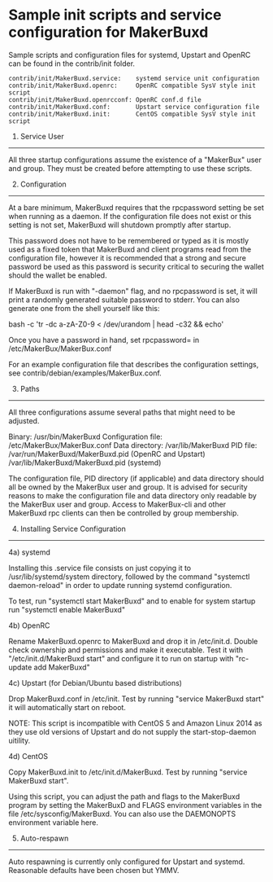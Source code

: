 Sample init scripts and service configuration for MakerBuxd
==========================================================

Sample scripts and configuration files for systemd, Upstart and OpenRC
can be found in the contrib/init folder.

    contrib/init/MakerBuxd.service:    systemd service unit configuration
    contrib/init/MakerBuxd.openrc:     OpenRC compatible SysV style init script
    contrib/init/MakerBuxd.openrcconf: OpenRC conf.d file
    contrib/init/MakerBuxd.conf:       Upstart service configuration file
    contrib/init/MakerBuxd.init:       CentOS compatible SysV style init script

1. Service User
---------------------------------

All three startup configurations assume the existence of a "MakerBux" user
and group.  They must be created before attempting to use these scripts.

2. Configuration
---------------------------------

At a bare minimum, MakerBuxd requires that the rpcpassword setting be set
when running as a daemon.  If the configuration file does not exist or this
setting is not set, MakerBuxd will shutdown promptly after startup.

This password does not have to be remembered or typed as it is mostly used
as a fixed token that MakerBuxd and client programs read from the configuration
file, however it is recommended that a strong and secure password be used
as this password is security critical to securing the wallet should the
wallet be enabled.

If MakerBuxd is run with "-daemon" flag, and no rpcpassword is set, it will
print a randomly generated suitable password to stderr.  You can also
generate one from the shell yourself like this:

bash -c 'tr -dc a-zA-Z0-9 < /dev/urandom | head -c32 && echo'

Once you have a password in hand, set rpcpassword= in /etc/MakerBux/MakerBux.conf

For an example configuration file that describes the configuration settings,
see contrib/debian/examples/MakerBux.conf.

3. Paths
---------------------------------

All three configurations assume several paths that might need to be adjusted.

Binary:              /usr/bin/MakerBuxd
Configuration file:  /etc/MakerBux/MakerBux.conf
Data directory:      /var/lib/MakerBuxd
PID file:            /var/run/MakerBuxd/MakerBuxd.pid (OpenRC and Upstart)
                     /var/lib/MakerBuxd/MakerBuxd.pid (systemd)

The configuration file, PID directory (if applicable) and data directory
should all be owned by the MakerBux user and group.  It is advised for security
reasons to make the configuration file and data directory only readable by the
MakerBux user and group.  Access to MakerBux-cli and other MakerBuxd rpc clients
can then be controlled by group membership.

4. Installing Service Configuration
-----------------------------------

4a) systemd

Installing this .service file consists on just copying it to
/usr/lib/systemd/system directory, followed by the command
"systemctl daemon-reload" in order to update running systemd configuration.

To test, run "systemctl start MakerBuxd" and to enable for system startup run
"systemctl enable MakerBuxd"

4b) OpenRC

Rename MakerBuxd.openrc to MakerBuxd and drop it in /etc/init.d.  Double
check ownership and permissions and make it executable.  Test it with
"/etc/init.d/MakerBuxd start" and configure it to run on startup with
"rc-update add MakerBuxd"

4c) Upstart (for Debian/Ubuntu based distributions)

Drop MakerBuxd.conf in /etc/init.  Test by running "service MakerBuxd start"
it will automatically start on reboot.

NOTE: This script is incompatible with CentOS 5 and Amazon Linux 2014 as they
use old versions of Upstart and do not supply the start-stop-daemon uitility.

4d) CentOS

Copy MakerBuxd.init to /etc/init.d/MakerBuxd. Test by running "service MakerBuxd start".

Using this script, you can adjust the path and flags to the MakerBuxd program by
setting the MakerBuxD and FLAGS environment variables in the file
/etc/sysconfig/MakerBuxd. You can also use the DAEMONOPTS environment variable here.

5. Auto-respawn
-----------------------------------

Auto respawning is currently only configured for Upstart and systemd.
Reasonable defaults have been chosen but YMMV.
